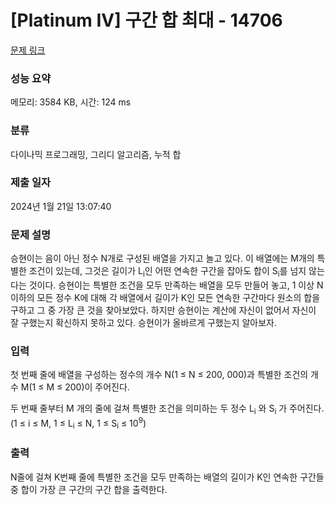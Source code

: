 # [Platinum IV] 구간 합 최대 - 14706 

[문제 링크](https://www.acmicpc.net/problem/14706) 

### 성능 요약

메모리: 3584 KB, 시간: 124 ms

### 분류

다이나믹 프로그래밍, 그리디 알고리즘, 누적 합

### 제출 일자

2024년 1월 21일 13:07:40

### 문제 설명

<p>승현이는 음이 아닌 정수 N개로 구성된 배열을 가지고 놀고 있다. 이 배열에는 M개의 특별한 조건이 있는데, 그것은 길이가 L<sub>i</sub>인 어떤 연속한 구간을 잡아도 합이 S<sub>i</sub>를 넘지 않는다는 것이다. 승현이는 특별한 조건을 모두 만족하는 배열을 모두 만들어 놓고, 1 이상 N 이하의 모든 정수 K에 대해 각 배열에서 길이가 K인 모든 연속한 구간마다 원소의 합을 구하고 그 중 가장 큰 것을 찾아보았다. 하지만 승현이는 계산에 자신이 없어서 자신이 잘 구했는지 확신하지 못하고 있다. 승현이가 올바르게 구했는지 알아보자.</p>

### 입력 

 <p>첫 번째 줄에 배열을 구성하는 정수의 개수 N(1 ≤ N ≤ 200, 000)과 특별한 조건의 개수 M(1 ≤ M ≤ 200)이 주어진다.</p>

<p>두 번째 줄부터 M 개의 줄에 걸쳐 특별한 조건을 의미하는 두 정수 L<sub>i</sub> 와 S<sub>i</sub> 가 주어진다. (1 ≤ i ≤ M, 1 ≤ L<sub>i</sub> ≤ N, 1 ≤ S<sub>i</sub> ≤ 10<sup>9</sup>)</p>

### 출력 

 <p>N줄에 걸쳐 K번째 줄에 특별한 조건을 모두 만족하는 배열의 길이가 K인 연속한 구간들 중 합이 가장 큰 구간의 구간 합을 출력한다.</p>

